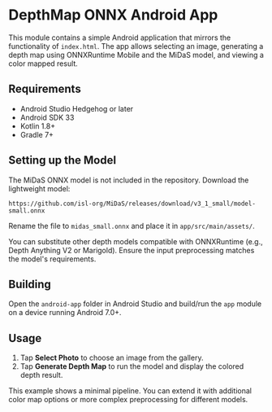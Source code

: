# DepthMap ONNX Android App

This module contains a simple Android application that mirrors the functionality of `index.html`. The app allows selecting an image, generating a depth map using ONNXRuntime Mobile and the MiDaS model, and viewing a color mapped result.

## Requirements
- Android Studio Hedgehog or later
- Android SDK 33
- Kotlin 1.8+
- Gradle 7+

## Setting up the Model
The MiDaS ONNX model is not included in the repository. Download the lightweight model:

```
https://github.com/isl-org/MiDaS/releases/download/v3_1_small/model-small.onnx
```

Rename the file to `midas_small.onnx` and place it in `app/src/main/assets/`.

You can substitute other depth models compatible with ONNXRuntime (e.g., Depth Anything V2 or Marigold). Ensure the input preprocessing matches the model's requirements.

## Building
Open the `android-app` folder in Android Studio and build/run the `app` module on a device running Android 7.0+.

## Usage
1. Tap **Select Photo** to choose an image from the gallery.
2. Tap **Generate Depth Map** to run the model and display the colored depth result.

This example shows a minimal pipeline. You can extend it with additional color map options or more complex preprocessing for different models.
